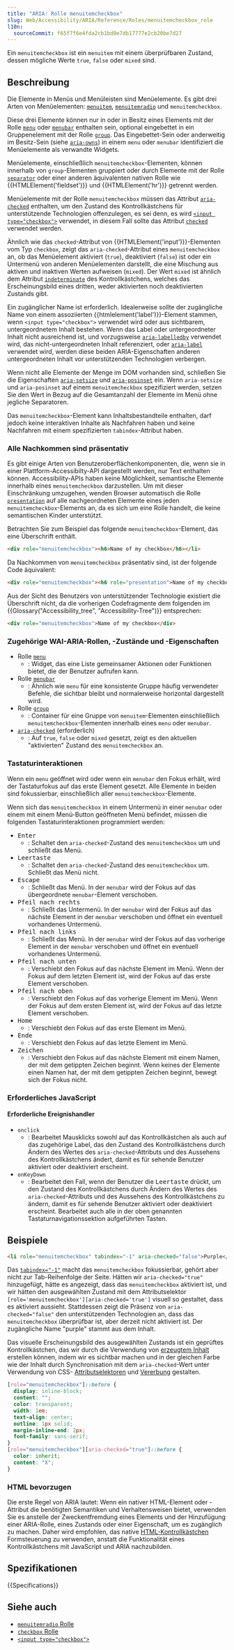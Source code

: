 ```yaml
---
title: "ARIA: Rolle menuitemcheckbox"
slug: Web/Accessibility/ARIA/Reference/Roles/menuitemcheckbox_role
l10n:
  sourceCommit: f65f7f6e4fda2cb1bd0e7db17777e2cb20be7d27
---
```


Ein `menuitemcheckbox` ist ein `menuitem` mit einem überprüfbaren Zustand, dessen mögliche Werte `true`, `false` oder `mixed` sind.

## Beschreibung

Die Elemente in Menüs und Menüleisten sind Menüelemente. Es gibt drei Arten von Menüelementen: [`menuitem`](/de/docs/Web/Accessibility/ARIA/Reference/Roles/menuitem_role), [`menuitemradio`](/de/docs/Web/Accessibility/ARIA/Reference/Roles/menuitemradio_role) und `menuitemcheckbox`.

Diese drei Elemente können nur in oder in Besitz eines Elements mit der Rolle [`menu`](/de/docs/Web/Accessibility/ARIA/Reference/Roles/menu_role) oder [`menubar`](/de/docs/Web/Accessibility/ARIA/Reference/Roles/menubar_role) enthalten sein, optional eingebettet in ein Gruppenelement mit der Rolle [`group`](/de/docs/Web/Accessibility/ARIA/Reference/Roles/group_role). Das Eingebettet-Sein oder anderweitig im Besitz-Sein (siehe [`aria-owns`](/de/docs/Web/Accessibility/ARIA/Reference/Attributes/aria-owns)) in einem `menu` oder `menubar` identifiziert die Menüelemente als verwandte Widgets.

Menüelemente, einschließlich `menuitemcheckbox`-Elementen, können innerhalb von `group`-Elementen gruppiert oder durch Elemente mit der Rolle [`separator`](/de/docs/Web/Accessibility/ARIA/Reference/Roles/separator_role) oder einer anderen äquivalenten nativen Rolle wie {{HTMLElement('fieldset')}} und {{HTMLElement('hr')}} getrennt werden.

Menüelemente mit der Rolle `menuitemcheckbox` müssen das Attribut [`aria-checked`](/de/docs/Web/Accessibility/ARIA/Reference/Attributes/aria-checked) enthalten, um den Zustand des Kontrollkästchens für unterstützende Technologien offenzulegen, es sei denn, es wird [`<input type="checkbox">`](/de/docs/Web/HTML/Element/input/checkbox) verwendet, in diesem Fall sollte das Attribut [`checked`](/de/docs/Web/HTML/Element/input/checkbox#checked) verwendet werden.

Ähnlich wie das `checked`-Attribut von {{HTMLElement('input')}}-Elementen vom Typ `checkbox`, zeigt das `aria-checked`-Attribut eines `menuitemcheckbox` an, ob das Menüelement aktiviert (`true`), deaktiviert (`false`) ist oder ein Untermenü von anderen Menüelementen darstellt, die eine Mischung aus aktiven und inaktiven Werten aufweisen (`mixed`). Der Wert `mixed` ist ähnlich dem Attribut [`indeterminate`](/de/docs/Web/HTML/Element/input/checkbox#indeterminate_state_checkboxes) des Kontrollkästchens, welches das Erscheinungsbild eines dritten, weder aktivierten noch deaktivierten Zustands gibt.

Ein zugänglicher Name ist erforderlich. Idealerweise sollte der zugängliche Name von einem assoziierten {{htmlelement('label')}}-Element stammen, wenn `<input type="checkbox">` verwendet wird oder aus sichtbarem, untergeordnetem Inhalt bestehen. Wenn das Label oder untergeordneter Inhalt nicht ausreichend ist, und vorzugsweise [`aria-labelledby`](/de/docs/Web/Accessibility/ARIA/Reference/Attributes/aria-labelledby) verwendet wird, das nicht-untergeordneten Inhalt referenziert, oder [`aria-label`](/de/docs/Web/Accessibility/ARIA/Reference/Attributes/aria-label) verwendet wird, werden diese beiden ARIA-Eigenschaften anderen untergeordneten Inhalt vor unterstützenden Technologien verbergen.

Wenn nicht alle Elemente der Menge im DOM vorhanden sind, schließen Sie die Eigenschaften [`aria-setsize`](/de/docs/Web/Accessibility/ARIA/Reference/Attributes/aria-setsize) und [`aria-posinset`](/de/docs/Web/Accessibility/ARIA/Reference/Attributes/aria-posinset) ein. Wenn `aria-setsize` und `aria-posinset` auf einem `menuitemcheckbox` spezifiziert werden, setzen Sie den Wert in Bezug auf die Gesamtanzahl der Elemente im Menü ohne jegliche Separatoren.

Das `menuitemcheckbox`-Element kann Inhaltsbestandteile enthalten, darf jedoch keine interaktiven Inhalte als Nachfahren haben und keine Nachfahren mit einem spezifizierten `tabindex`-Attribut haben.

### Alle Nachkommen sind präsentativ

Es gibt einige Arten von Benutzeroberflächenkomponenten, die, wenn sie in einer Plattform-Accessibilty-API dargestellt werden, nur Text enthalten können. Accessibility-APIs haben keine Möglichkeit, semantische Elemente innerhalb eines `menuitemcheckbox` darzustellen. Um mit dieser Einschränkung umzugehen, wenden Browser automatisch die Rolle [`presentation`](/de/docs/Web/Accessibility/ARIA/Reference/Roles/presentation_role) auf alle nachgeordneten Elemente eines jeden `menuitemcheckbox`-Elements an, da es sich um eine Rolle handelt, die keine semantischen Kinder unterstützt.

Betrachten Sie zum Beispiel das folgende `menuitemcheckbox`-Element, das eine Überschrift enthält.

```html
<div role="menuitemcheckbox"><h6>Name of my checkbox</h6></li>
```

Da Nachkommen von `menuitemcheckbox` präsentativ sind, ist der folgende Code äquivalent:

```html
<div role="menuitemcheckbox"><h6 role="presentation">Name of my checkbox</h6></li>
```

Aus der Sicht des Benutzers von unterstützender Technologie existiert die Überschrift nicht, da die vorherigen Codefragmente dem folgenden im {{Glossary("Accessibility_tree", "Accessibility-Tree")}} entsprechen:

```html
<div role="menuitemcheckbox">Name of my checkbox</div>
```

### Zugehörige WAI-ARIA-Rollen, -Zustände und -Eigenschaften

- Rolle [`menu`](/de/docs/Web/Accessibility/ARIA/Reference/Roles/menu_role)
  - : Widget, das eine Liste gemeinsamer Aktionen oder Funktionen bietet, die der Benutzer aufrufen kann.
- Rolle [`menubar`](/de/docs/Web/Accessibility/ARIA/Reference/Roles/menubar_role)
  - : Ähnlich wie `menu` für eine konsistente Gruppe häufig verwendeter Befehle, die sichtbar bleibt und normalerweise horizontal dargestellt wird.
- Rolle [`group`](/de/docs/Web/Accessibility/ARIA/Reference/Roles/group_role)
  - : Container für eine Gruppe von `menuitem`-Elementen einschließlich `menuitemcheckbox`-Elementen innerhalb eines `menu` oder `menubar`.
- [`aria-checked`](/de/docs/Web/Accessibility/ARIA/Reference/Attributes/aria-checked) (erforderlich)
  - : Auf `true`, `false` oder `mixed` gesetzt, zeigt es den aktuellen "aktivierten" Zustand des `menuitemcheckbox` an.

### Tastaturinteraktionen

Wenn ein `menu` geöffnet wird oder wenn ein `menubar` den Fokus erhält, wird der Tastaturfokus auf das erste Element gesetzt. Alle Elemente in beiden sind fokussierbar, einschließlich aller `menuitemcheckbox`-Elemente.

Wenn sich das `menuitemcheckbox` in einem Untermenü in einer `menubar` oder einem mit einem Menü-Button geöffneten Menü befindet, müssen die folgenden Tastaturinteraktionen programmiert werden:

- <kbd>Enter</kbd>
  - : Schaltet den `aria-checked`-Zustand des `menuitemcheckbox` um und schließt das Menü.
- <kbd>Leertaste</kbd>
  - : Schaltet den `aria-checked`-Zustand des `menuitemcheckbox` um. Schließt das Menü nicht.
- <kbd>Escape</kbd>
  - : Schließt das Menü. In der `menubar` wird der Fokus auf das übergeordnete `menubar`-Element verschoben.
- <kbd>Pfeil nach rechts</kbd>
  - : Schließt das Untermenü. In der `menubar` wird der Fokus auf das nächste Element in der `menubar` verschoben und öffnet ein eventuell vorhandenes Untermenü.
- <kbd>Pfeil nach links</kbd>
  - : Schließt das Menü. In der `menubar` wird der Fokus auf das vorherige Element in der `menubar` verschoben und öffnet ein eventuell vorhandenes Untermenü.
- <kbd>Pfeil nach unten</kbd>
  - : Verschiebt den Fokus auf das nächste Element im Menü. Wenn der Fokus auf dem letzten Element ist, wird der Fokus auf das erste Element verschoben.
- <kbd>Pfeil nach oben</kbd>
  - : Verschiebt den Fokus auf das vorherige Element im Menü. Wenn der Fokus auf dem ersten Element ist, wird der Fokus auf das letzte Element verschoben.
- <kbd>Home</kbd>
  - : Verschiebt den Fokus auf das erste Element im Menü.
- <kbd>Ende</kbd>
  - : Verschiebt den Fokus auf das letzte Element im Menü.
- <kbd>Zeichen</kbd>
  - : Verschiebt den Fokus auf das nächste Element mit einem Namen, der mit dem getippten Zeichen beginnt. Wenn keines der Elemente einen Namen hat, der mit dem getippten Zeichen beginnt, bewegt sich der Fokus nicht.

### Erforderliches JavaScript

#### Erforderliche Ereignishandler

- `onclick`
  - : Bearbeitet Mausklicks sowohl auf das Kontrollkästchen als auch auf das zugehörige Label, das den Zustand des Kontrollkästchens durch Ändern des Wertes des `aria-checked`-Attributs und des Aussehens des Kontrollkästchens ändert, damit es für sehende Benutzer aktiviert oder deaktiviert erscheint.
- `onKeyDown`
  - : Bearbeitet den Fall, wenn der Benutzer die <kbd>Leertaste</kbd> drückt, um den Zustand des Kontrollkästchens durch Ändern des Wertes des `aria-checked`-Attributs und des Aussehens des Kontrollkästchens zu ändern, damit es für sehende Benutzer aktiviert oder deaktiviert erscheint. Bearbeitet auch alle in der oben genannten Tastaturnavigationssektion aufgeführten Tasten.

## Beispiele

```html
<li role="menuitemcheckbox" tabindex="-1" aria-checked="false">Purple</li>
```

Das [`tabindex="-1"`](/de/docs/Web/HTML/Global_attributes/tabindex) macht das `menuitemcheckbox` fokussierbar, gehört aber nicht zur Tab-Reihenfolge der Seite. Hätten wir `aria-checked="true"` hinzugefügt, hätte es angezeigt, dass das `menuitemcheckbox` aktiviert ist, und wir hätten den ausgewählten Zustand mit dem Attributselektor `[role='menuitemcheckbox'][aria-checked='true']` visuell so gestaltet, dass es aktiviert aussieht. Stattdessen zeigt die Präsenz von `aria-checked="false"` den unterstützenden Technologien an, dass das `menuitemcheckbox` überprüfbar ist, aber derzeit nicht aktiviert ist. Der zugängliche Name "purple" stammt aus dem Inhalt.

Das visuelle Erscheinungsbild des ausgewählten Zustands ist ein geprüftes Kontrollkästchen, das wir durch die Verwendung von [erzeugtem Inhalt](/de/docs/Web/CSS/CSS_generated_content) erstellen können, indem wir es sichtbar machen und in der gleichen Farbe wie der Inhalt durch Synchronisation mit dem `aria-checked`-Wert unter Verwendung von CSS- [Attributselektoren](/de/docs/Web/CSS/Attribute_selectors) und [Vererbung](/de/docs/Web/CSS/inherit) gestalten.

```css
[role="menuitemcheckbox"]::before {
  display: inline-block;
  content: "";
  color: transparent;
  width: 1em;
  text-align: center;
  outline: 1px solid;
  margin-inline-end: 2px;
  font-family: sans-serif;
}
[role="menuitemcheckbox"][aria-checked="true"]::before {
  color: inherit;
  content: "X";
}
```

### HTML bevorzugen

Die erste Regel von ARIA lautet: Wenn ein nativer HTML-Element oder -Attribut die benötigten Semantiken und Verhaltensweisen bietet, verwenden Sie es anstelle der Zweckentfremdung eines Elements und der Hinzufügung einer ARIA-Rolle, eines Zustands oder einer Eigenschaft, um es zugänglich zu machen. Daher wird empfohlen, das native [HTML-Kontrollkästchen](/de/docs/Web/HTML/Element/input/checkbox) Formsteuerung zu verwenden, anstatt die Funktionalität eines Kontrollkästchens mit JavaScript und ARIA nachzubilden.

## Spezifikationen

{{Specifications}}

## Siehe auch

- [`menuitemradio` Rolle](/de/docs/Web/Accessibility/ARIA/Reference/Roles/menuitemradio_role)
- [`checkbox` Rolle](/de/docs/Web/Accessibility/ARIA/Reference/Roles/checkbox_role)
- [`<input type="checkbox">`](/de/docs/Web/HTML/Element/input/checkbox)
